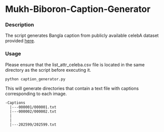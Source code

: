 # Mukh-Biboron-Caption-Generator
### Description

The script generates Bangla caption from publicly available celebA dataset provided [here](https://mmlab.ie.cuhk.edu.hk/projects/CelebA.html).

### Usage
Please ensure that the list_attr_celeba.csv file is located in the same directory as the script before executing it.
```
python caption_generator.py
```
This will generate directories that contain a text file with captions corresponding to each image.
```
-Captions
  |---000001/000001.txt
  |---000002/000002.txt
  |
  |
  |---202599/202599.txt
```


